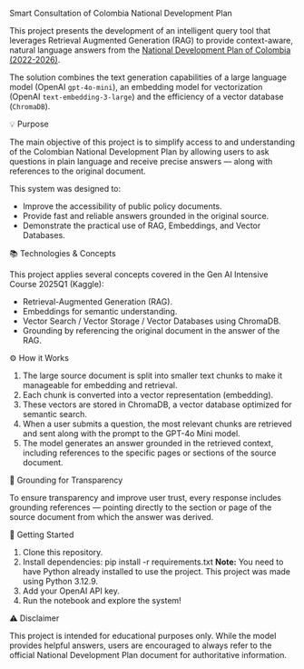 
Smart Consultation of Colombia National Development Plan

This project presents the development of an intelligent query tool that leverages Retrieval Augmented Generation (RAG) to provide context-aware, natural language answers from the [National Development Plan of Colombia (2022-2026)](https://colaboracion.dnp.gov.co/CDT/Prensa/Publicaciones/plan-nacional-de-desarrollo-2022-2026-colombia-potencia-mundial-de-la-vida.pdf).

The solution combines the text generation capabilities of a large language model (OpenAI `gpt-4o-mini`), an embedding model for vectorization (OpenAI `text-embedding-3-large`) and the efficiency of a vector database (`ChromaDB`).

💡 Purpose

The main objective of this project is to simplify access to and understanding of the Colombian National Development Plan by allowing users to ask questions in plain language and receive precise answers — along with references to the original document.

This system was designed to:
- Improve the accessibility of public policy documents.
- Provide fast and reliable answers grounded in the original source.
- Demonstrate the practical use of RAG, Embeddings, and Vector Databases.

📚 Technologies & Concepts

This project applies several concepts covered in the Gen AI Intensive Course 2025Q1 (Kaggle):
- Retrieval-Augmented Generation (RAG).
- Embeddings for semantic understanding.
- Vector Search / Vector Storage / Vector Databases using ChromaDB.
- Grounding by referencing the original document in the answer of the RAG.

⚙️ How it Works

1. The large source document is split into smaller text chunks to make it manageable for embedding and retrieval.
2. Each chunk is converted into a vector representation (embedding).
3. These vectors are stored in ChromaDB, a vector database optimized for semantic search.
4. When a user submits a question, the most relevant chunks are retrieved and sent along with the prompt to the GPT-4o Mini model.
5. The model generates an answer grounded in the retrieved context, including references to the specific pages or sections of the source document.

📝 Grounding for Transparency

To ensure transparency and improve user trust, every response includes grounding references — pointing directly to the section or page of the source document from which the answer was derived.

🚀 Getting Started

1. Clone this repository.
2. Install dependencies:
   pip install -r requirements.txt
**Note:** You need to have Python already installed to use the project. This project was made using Python 3.12.9.
3. Add your OpenAI API key.
4. Run the notebook and explore the system!

⚠️ Disclaimer

This project is intended for educational purposes only. While the model provides helpful answers, users are encouraged to always refer to the official National Development Plan document for authoritative information.

